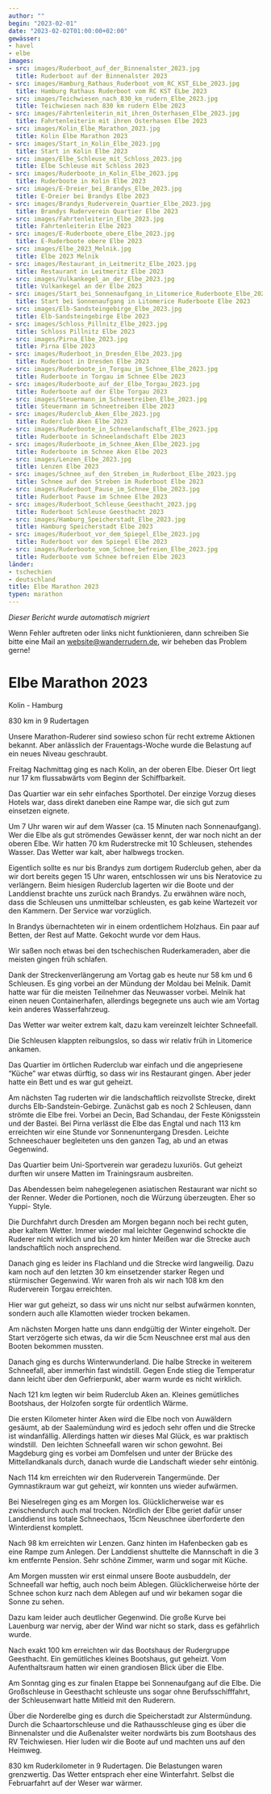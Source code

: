 ```yaml
---
author: ""
begin: "2023-02-01"
date: "2023-02-02T01:00:00+02:00"
gewässer:
- havel
- elbe
images:
- src: images/Ruderboot_auf_der_Binnenalster_2023.jpg
  title: Ruderboot auf der Binnenalster 2023
- src: images/Hamburg_Rathaus_Ruderboot_vom_RC_KST_ELbe_2023.jpg
  title: Hamburg Rathaus Ruderboot vom RC KST ELbe 2023
- src: images/Teichwiesen_nach_830_km_rudern_Elbe_2023.jpg
  title: Teichwiesen nach 830 km rudern Elbe 2023
- src: images/Fahrtenleiterin_mit_ihren_Osterhasen_Elbe_2023.jpg
  title: Fahrtenleiterin mit ihren Osterhasen Elbe 2023
- src: images/Kolin_Elbe_Marathon_2023.jpg
  title: Kolin Elbe Marathon 2023
- src: images/Start_in_Kolin_Elbe_2023.jpg
  title: Start in Kolin Elbe 2023
- src: images/Elbe_Schleuse_mit_Schloss_2023.jpg
  title: Elbe Schleuse mit Schloss 2023
- src: images/Ruderboote_in_Kolin_Elbe_2023.jpg
  title: Ruderboote in Kolin Elbe 2023
- src: images/E-Dreier_bei_Brandys_Elbe_2023.jpg
  title: E-Dreier bei Brandys Elbe 2023
- src: images/Brandys_Ruderverein_Quartier_Elbe_2023.jpg
  title: Brandys Ruderverein Quartier Elbe 2023
- src: images/Fahrtenleiterin_Elbe_2023.jpg
  title: Fahrtenleiterin Elbe 2023
- src: images/E-Ruderboote_obere_Elbe_2023.jpg
  title: E-Ruderboote obere Elbe 2023
- src: images/Elbe_2023_Melnik.jpg
  title: Elbe 2023 Melnik
- src: images/Restaurant_in_Leitmeritz_Elbe_2023.jpg
  title: Restaurant in Leitmeritz Elbe 2023
- src: images/Vulkankegel_an_der_Elbe_2023.jpg
  title: Vulkankegel an der Elbe 2023
- src: images/Start_bei_Sonnenaufgang_in_Litomerice_Ruderboote_Elbe_2023.jpg
  title: Start bei Sonnenaufgang in Litomerice Ruderboote Elbe 2023
- src: images/Elb-Sandsteingebirge_Elbe_2023.jpg
  title: Elb-Sandsteingebirge Elbe 2023
- src: images/Schloss_Pillnitz_Elbe_2023.jpg
  title: Schloss Pillnitz Elbe 2023
- src: images/Pirna_Elbe_2023.jpg
  title: Pirna Elbe 2023
- src: images/Ruderboot_in_Dresden_Elbe_2023.jpg
  title: Ruderboot in Dresden Elbe 2023
- src: images/Ruderboote_in_Torgau_im_Schnee_Elbe_2023.jpg
  title: Ruderboote in Torgau im Schnee Elbe 2023
- src: images/Ruderboote_auf_der_Elbe_Torgau_2023.jpg
  title: Ruderboote auf der Elbe Torgau 2023
- src: images/Steuermann_im_Schneetreiben_Elbe_2023.jpg
  title: Steuermann im Schneetreiben Elbe 2023
- src: images/Ruderclub_Aken_Elbe_2023.jpg
  title: Ruderclub Aken Elbe 2023
- src: images/Ruderboote_in_Schneelandschaft_Elbe_2023.jpg
  title: Ruderboote in Schneelandschaft Elbe 2023
- src: images/Ruderboote_im_Schnee_Aken_Elbe_2023.jpg
  title: Ruderboote im Schnee Aken Elbe 2023
- src: images/Lenzen_Elbe_2023.jpg
  title: Lenzen Elbe 2023
- src: images/Schnee_auf_den_Streben_im_Ruderboot_Elbe_2023.jpg
  title: Schnee auf den Streben im Ruderboot Elbe 2023
- src: images/Ruderboot_Pause_im_Schnee_Elbe_2023.jpg
  title: Ruderboot Pause im Schnee Elbe 2023
- src: images/Ruderboot_Schleuse_Geesthacht_2023.jpg
  title: Ruderboot Schleuse Geesthacht 2023
- src: images/Hamburg_Speicherstadt_Elbe_2023.jpg
  title: Hamburg Speicherstadt Elbe 2023
- src: images/Ruderboot_vor_dem_Spiegel_Elbe_2023.jpg
  title: Ruderboot vor dem Spiegel Elbe 2023
- src: images/Ruderboote_vom_Schnee_befreien_Elbe_2023.jpg
  title: Ruderboote vom Schnee befreien Elbe 2023
länder: 
- tschechien
- deutschland
title: Elbe Marathon 2023
typen: marathon
---
```



*Dieser Bericht wurde automatisch migriert*

Wenn Fehler auftreten oder links nicht funktionieren, dann schreiben Sie bitte eine Mail an website@wanderrudern.de, wir beheben das Problem gerne!



# Elbe Marathon 2023


Kolin - Hamburg

830 km in 9 Rudertagen

Unsere Marathon-Ruderer sind sowieso schon für recht extreme Aktionen bekannt. Aber anlässlich der Frauentags-Woche wurde die Belastung auf ein neues Niveau geschraubt.

Freitag Nachmittag ging es nach Kolin, an der oberen Elbe. Dieser Ort liegt nur 17 km flussabwärts vom Beginn der Schiffbarkeit.

Das Quartier war ein sehr einfaches Sporthotel. Der einzige Vorzug dieses Hotels war, dass direkt daneben eine Rampe war, die sich gut zum einsetzen eignete.

Um 7 Uhr waren wir auf dem Wasser (ca. 15 Minuten nach Sonnenaufgang). Wer die Elbe als gut strömendes Gewässer kennt, der war noch nicht an der oberen Elbe. Wir hatten 70 km Ruderstrecke mit 10 Schleusen, stehendes Wasser. Das Wetter war kalt, aber halbwegs trocken.

Eigentlich sollte es nur bis Brandys zum dortigem Ruderclub gehen, aber da wir dort bereits gegen 15 Uhr waren, entschlossen wir uns bis Neratovice zu verlängern. Beim hiesigen Ruderclub lagerten wir die Boote und der Landdienst brachte uns zurück nach Brandys. Zu erwähnen wäre noch, dass die Schleusen uns unmittelbar schleusten, es gab keine Wartezeit vor den Kammern. Der Service war vorzüglich.

In Brandys übernachteten wir in einem ordentlichem Holzhaus. Ein paar auf Betten, der Rest auf Matte. Gekocht wurde vor dem Haus.

Wir saßen noch etwas bei den tschechischen Ruderkameraden, aber die meisten gingen früh schlafen.

Dank der Streckenverlängerung am Vortag gab es heute nur 58 km und 6 Schleusen. Es ging vorbei an der Mündung der Moldau bei Melnik. Damit hatte war für die meisten Teilnehmer das Neuwasser vorbei. Melnik hat einen neuen Containerhafen, allerdings begegnete uns auch wie am Vortag kein anderes Wasserfahrzeug.

Das Wetter war weiter extrem kalt, dazu kam vereinzelt leichter Schneefall.

Die Schleusen klappten reibungslos, so dass wir relativ früh in Litomerice ankamen.

Das Quartier im örtlichen Ruderclub war einfach und die angepriesene “Küche” war etwas dürftig, so dass wir ins Restaurant gingen. Aber jeder hatte ein Bett und es war gut geheizt.

Am nächsten Tag ruderten wir die landschaftlich reizvollste Strecke, direkt durchs Elb-Sandstein-Gebirge. Zunächst gab es noch 2 Schleusen, dann strömte die Elbe frei. Vorbei an Decin, Bad Schandau, der Feste Königsstein und der Bastei. Bei Pirna verlässt die Elbe das Engtal und nach 113 km erreichten wir eine Stunde vor Sonnenuntergang Dresden. Leichte Schneeschauer begleiteten uns den ganzen Tag, ab und an etwas Gegenwind.

Das Quartier beim Uni-Sportverein war geradezu luxuriös. Gut geheizt durften wir unsere Matten im Trainingsraum ausbreiten.

Das Abendessen beim nahegelegenen asiatischen Restaurant war nicht so der Renner. Weder die Portionen, noch die Würzung überzeugten. Eher so Yuppi- Style.

Die Durchfahrt durch Dresden am Morgen begann noch bei recht guten, aber kaltem Wetter. Immer wieder mal leichter Gegenwind schockte die Ruderer nicht wirklich und bis 20 km hinter Meißen war die Strecke auch landschaftlich noch ansprechend.

Danach ging es leider ins Flachland und die Strecke wird langweilig. Dazu kam noch auf den letzten 30 km einsetzender starker Regen und stürmischer Gegenwind. Wir waren froh als wir nach 108 km den Ruderverein Torgau erreichten.

Hier war gut geheizt, so dass wir uns nicht nur selbst aufwärmen konnten, sondern auch alle Klamotten wieder trocken bekamen.

Am nächsten Morgen hatte uns dann endgültig der Winter eingeholt. Der Start verzögerte sich etwas, da wir die 5cm Neuschnee erst mal aus den Booten bekommen mussten.

Danach ging es durchs Winterwunderland. Die halbe Strecke in weiterem Schneefall, aber immerhin fast windstill. Gegen Ende stieg die Temperatur dann leicht über den Gefrierpunkt, aber warm wurde es nicht wirklich.

Nach 121 km legten wir beim Ruderclub Aken an. Kleines gemütliches Bootshaus, der Holzofen sorgte für ordentlich Wärme.

Die ersten Kilometer hinter Aken wird die Elbe noch von Auwäldern gesäumt, ab der Saalemündung wird es jedoch sehr offen und die Strecke ist windanfällig. Allerdings hatten wir dieses Mal Glück, es war praktisch windstill.  Den leichten Schneefall waren wir schon gewohnt. Bei Magdeburg ging es vorbei am Domfelsen und unter der Brücke des Mittellandkanals durch, danach wurde die Landschaft wieder sehr eintönig.

Nach 114 km erreichten wir den Ruderverein Tangermünde. Der Gymnastikraum war gut geheizt, wir konnten uns wieder aufwärmen.

Bei Nieselregen ging es am Morgen los. Glücklicherweise war es zwischendurch auch mal trocken. Nördlich der Elbe geriet dafür unser Landdienst ins totale Schneechaos, 15cm Neuschnee überforderte den Winterdienst komplett.

Nach 98 km erreichten wir Lenzen. Ganz hinten im Hafenbecken gab es eine Rampe zum Anlegen. Der Landdienst shuttelte die Mannschaft in die 3 km entfernte Pension. Sehr schöne Zimmer, warm und sogar mit Küche.

Am Morgen mussten wir erst einmal unsere Boote ausbuddeln, der Schneefall war heftig, auch noch beim Ablegen. Glücklicherweise hörte der Schnee schon kurz nach dem Ablegen auf und wir bekamen sogar die Sonne zu sehen.

Dazu kam leider auch deutlicher Gegenwind. Die große Kurve bei Lauenburg war nervig, aber der Wind war nicht so stark, dass es gefährlich wurde.

Nach exakt 100 km erreichten wir das Bootshaus der Rudergruppe Geesthacht. Ein gemütliches kleines Bootshaus, gut geheizt. Vom Aufenthaltsraum hatten wir einen grandiosen Blick über die Elbe.

Am Sonntag ging es zur finalen Etappe bei Sonnenaufgang auf die Elbe. Die Großschleuse in Geesthacht schleuste uns sogar ohne Berufsschifffahrt, der Schleusenwart hatte Mitleid mit den Ruderern.

Über die Norderelbe ging es durch die Speicherstadt zur Alstermündung. Durch die Schaartorschleuse und die Rathausschleuse ging es über die Binnenalster und die Außenalster weiter nordwärts bis zum Bootshaus des RV Teichwiesen. Hier luden wir die Boote auf und machten uns auf den Heimweg.

830 km Ruderkilometer in 9 Rudertagen. Die Belastungen waren grenzwertig. Das Wetter entsprach eher eine Winterfahrt. Selbst die Februarfahrt auf der Weser war wärmer.
